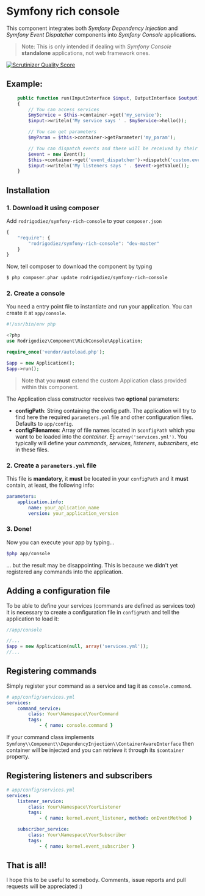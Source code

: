 # Symfony rich console
This component integrates both *Symfony Dependency Injection* and *Symfony Event Dispatcher* components into *Symfony Console* applications.

> Note: This is only intended if dealing with *Symfony Console* **standalone** applications, not web framework ones.

[![Scrutinizer Quality Score](https://scrutinizer-ci.com/g/rodrigodiez/symfony-rich-console/badges/quality-score.png?s=13eb32ae317f50cf5bdd5a166554dd72e0b21cdc)](https://scrutinizer-ci.com/g/rodrigodiez/symfony-rich-console/)

## Example:

```php
    public function run(InputInterface $input, OutputInterface $output)
    {
        // You can access services
        $myService = $this->container->get('my_service');
        $input->writeln('My service says ' . $myService->hello());

        // You can get parameters
        $myParam = $this->container->getParameter('my_param');

        // You can dispatch events and these will be received by their listeners / subscribers
        $event = new Event();
        $this->container->get('event_dispatcher')->dispatch('custom.event', $event);
        $input->writeln('My listeners says ' . $event->getValue());
    }
```

## Installation
### 1. Download it using composer
Add `rodrigodiez/symfony-rich-console` to your `composer.json`

```js
{
    "require": {
        "rodrigodiez/symfony-rich-console": "dev-master"
    }
}
```

Now, tell composer to download the component by typing

```bash
$ php composer.phar update rodrigodiez/symfony-rich-console
```

### 2. Create a console
You need a entry point file to instantiate and run your application. You can create it at `app/console`.

```php
#!/usr/bin/env php

<?php
use Rodrigodiez\Component\RichConsole\Application;

require_once('vendor/autoload.php');

$app = new Application();
$app->run();
```

> Note that you **must** extend the custom Application class provided within this component.

The Application class constructor receives two **optional** parameters:

- **configPath**: String containing the config path. The application will try to find here the required `parameters.yml` file and other configuration files. Defaults to `app/config`.
- **configFilenames**: Array of file names located in `$configPath` which you want to be loaded into the *container*. Ej: `array('services.yml')`. You typically will define your *commands*, *services*, *listeners*, *subscribers*, etc in these files.

### 2. Create a `parameters.yml` file
This file is **mandatory**, it **must** be located in your `configPath` and it **must** contain, at least, the following info:

```yaml
parameters:
    application.info:
        name: your_aplication_name
        version: your_application_version
```

### 3. Done!
Now you can execute your app by typing...

```bash
$php app/console
```

... but the result may be disappointing. This is because we didn't yet registered any commands into the application.

## Adding a configuration file
To be able to define your services (commands are defined as services too) it is necessary to create a configuration file in `configPath` and tell the application to load it:

```php
//app/console

//...
$app = new Application(null, array('services.yml'));
//...
```

## Registering commands
Simply register your command as a service and tag it as `console.command`.

```yaml
# app/config/services.yml
services:
    command_service:
        class: Your\Namespace\YourCommand
        tags:
            - { name: console.command }
```

If your command class implements `Symfony\\Component\\DependencyInjection\\ContainerAwareInterface` then container will be injected and you can retrieve it through its `$container` property.

## Registering listeners and subscribers

```yaml
# app/config/services.yml
services:
    listener_service:
        class: Your\Namespace\YourListener
        tags:
            - { name: kernel.event_listener, method: onEventMethod }

    subscriber_service:
        class: Your\Namespace\YourSubscriber
        tags:
            - { name: kernel.event_subscriber }
```

## That is all!
I hope this to be useful to somebody. Comments, issue reports and pull requests will be appreciated :)

